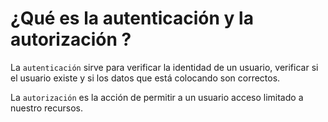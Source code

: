 # ¿Qué es la autenticación y la autorización ?

La `autenticación` sirve para verificar la identidad de un usuario, verificar si el usuario existe y si los datos que está colocando son correctos.

La `autorización` es la acción de permitir a un usuario acceso limitado a nuestro recursos.